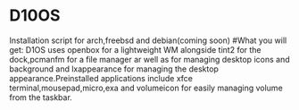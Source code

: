 #   D10OS
Installation script for arch,freebsd and debian(coming soon)
#What you will get:
D1OS uses openbox for a lightweight WM alongside tint2 for the dock,pcmanfm for a file manager ar well as for managing desktop icons and background and lxappearance for managing the desktop appearance.Preinstalled applications include xfce terminal,mousepad,micro,exa and volumeicon for easily managing volume from the taskbar.
